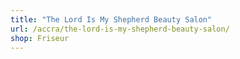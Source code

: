 ```yaml
---
title: "The Lord Is My Shepherd Beauty Salon"
url: /accra/the-lord-is-my-shepherd-beauty-salon/
shop: Friseur
---
```

